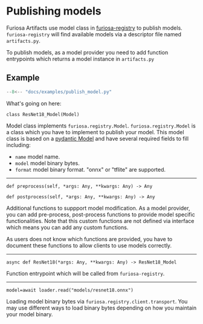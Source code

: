 # Publishing models

Furiosa Artifacts use model class in [furiosa-registry](https://github.com/furiosa-ai/furiosa-sdk/tree/main/python/furiosa-registry/) to publish models. `furiosa-registry` will find available models via a descriptor file named `artifacts.py`.

To publish models, as a model provider you need to add function entrypoints which returns a model instance in `artifacts.py`

## Example

``` python title="artifacts.py"
--8<-- "docs/examples/publish_model.py"
```

What's going on here:

`class ResNet18_Model(Model)`

Model class implements `furiosa.registry.Model`. `furiosa.registry.Model` is a class which you have to implement to publish your model. This model class is based on a [pydantic Model](https://pydantic-docs.helpmanual.io/usage/models/) and have several required fields to fill including:

- `name` model name.
- `model` model binary bytes.
- `format` model binary format. "onnx" or "tflite" are supported.

---

`def preprocess(self, *args: Any, **kwargs: Any) -> Any`

`def postprocess(self, *args: Any, **kwargs: Any) -> Any`

Additional functions to suppport model modification. As a model provider, you can add pre-process, post-process functions to provide model specific functionalities. Note that this custom functions are not defined via interface which means you can add any custom functions.

As users does not know which functions are provided, you have to document these functions to allow clients to use models correctly.

---

`async def ResNet18(*args: Any, **kwargs: Any) -> ResNet18_Model`

Function entrypoint which will be called from `furiosa-registry`.

---

`model=await loader.read("models/resnet18.onnx")`

Loading model binary bytes via `furiosa.registry.client.transport`. You may use different ways to load binary bytes depending on how you maintain your model binary.
